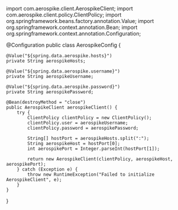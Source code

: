 import com.aerospike.client.AerospikeClient;
import com.aerospike.client.policy.ClientPolicy;
import org.springframework.beans.factory.annotation.Value;
import org.springframework.context.annotation.Bean;
import org.springframework.context.annotation.Configuration;

@Configuration
public class AerospikeConfig {

    @Value("${spring.data.aerospike.hosts}")
    private String aerospikeHosts;

    @Value("${spring.data.aerospike.username}")
    private String aerospikeUsername;

    @Value("${spring.data.aerospike.password}")
    private String aerospikePassword;

    @Bean(destroyMethod = "close")
    public AerospikeClient aerospikeClient() {
        try {
            ClientPolicy clientPolicy = new ClientPolicy();
            clientPolicy.user = aerospikeUsername;
            clientPolicy.password = aerospikePassword;

            String[] hostPort = aerospikeHosts.split(":");
            String aerospikeHost = hostPort[0];
            int aerospikePort = Integer.parseInt(hostPort[1]);

            return new AerospikeClient(clientPolicy, aerospikeHost, aerospikePort);
        } catch (Exception e) {
            throw new RuntimeException("Failed to initialize AerospikeClient", e);
        }
    }
}
